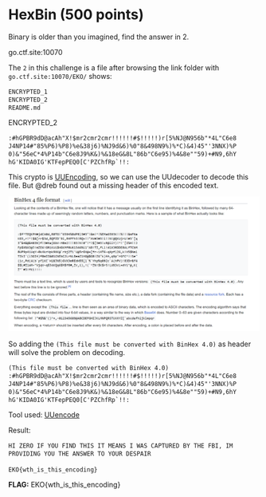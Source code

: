 # HexBin (500 points)

Binary is older than you imagined, find the answer in 2.

go.ctf.site:10070

The `2` in this challenge is a file after browsing the link folder with `go.ctf.site:10070/EKO/` shows:

```
ENCRYPTED_1
ENCRYPTED_2
README.md
```

ENCRYPTED_2
```
:#hGPBR9dD@acAh"X!$mr2cmr2cmr!!!!!!#$!!!!!)r[5%NJ@N956b"*4L"C6e8
J4NP14#"85%P6)%P8)%e&38j6)%NJ9d&6)%0"8&498N9%)%*C)&4)45"'3NNX)%P
0)&"56eC*4%P14b"C6e8J9%K&)%&18eG&8L"86b"C6e95)%4&8e""59)+#N9,6hY
hG'KIDA0IG'KTFepPEQ0[C'PZChfRp`!!:
```

This crypto is [UUEncoding](https://en.wikipedia.org/wiki/Uuencoding), so we can use the UUdecoder to decode this file. But @dreb found out a missing header of this encoded text.

![Alt text](./_images/image.png)

So adding the `(This file must be converted with BinHex 4.0)` as header will solve the problem on decoding.

```
(This file must be converted with BinHex 4.0)
:#hGPBR9dD@acAh"X!$mr2cmr2cmr!!!!!!#$!!!!!)r[5%NJ@N956b"*4L"C6e8
J4NP14#"85%P6)%P8)%e&38j6)%NJ9d&6)%0"8&498N9%)%*C)&4)45"'3NNX)%P
0)&"56eC*4%P14b"C6e8J9%K&)%&18eG&8L"86b"C6e95)%4&8e""59)+#N9,6hY
hG'KIDA0IG'KTFepPEQ0[C'PZChfRp`!!:
```

Tool used: [UUencode](https://www.webutils.pl/UUencode)

Result:

```
HI ZERO IF YOU FIND THIS IT MEANS I WAS CAPTURED BY THE FBI, IM PROVIDING YOU THE ANSWER TO YOUR DESPAIR

EKO{wth_is_this_encoding}
```

**FLAG:** EKO{wth_is_this_encoding}